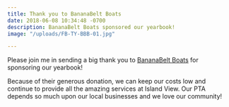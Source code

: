 ```yaml
---
title: Thank you to BananaBelt Boats
date: 2018-06-08 10:34:48 -0700
description: BananaBelt Boats sponsored our yearbook!
image: "/uploads/FB-TY-BBB-01.jpg"

---
```

Please join me in sending a big thank you to [BananaBelt Boats](http://www.bananabeltboats.com/ "BananaBelt Boats") for sponsoring our yearbook! 

Because of their generous donation, we can keep our costs low and continue to provide all the amazing services at Island View. Our PTA depends so much upon our local businesses and we love our community! 